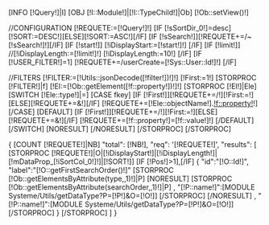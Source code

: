 [INFO [!Query!]|I]
[OBJ [!I::Module!]|[!I::TypeChild!]|Ob]
[!Ob::setView()!]

//CONFIGURATION
[!REQUETE:=[!Query!]!]
[IF [!sSortDir_0!]=desc][!SORT:=DESC!][ELSE][!SORT:=ASC!][/IF]
[IF [!sSearch!]][!REQUETE+=/~[!sSearch!]!][/IF]
[IF [!start!]]
        [!iDisplayStart:=[!start!]!]
[/IF]
[IF [!limit!]]
        //[!iDisplayLength:=[!limit!]!]
        [!iDisplayLength:=10!]
[/IF]
[IF [!USER_FILTER!]=1]
    [!REQUETE+=/userCreate=[!Sys::User::Id!]!]
[/IF]

//FILTERS
[!FILTER:=[!Utils::jsonDecode([!filter!])!]!]
[!First:=1!]
[STORPROC [!FILTER!]|f]
    [!El:=[!Ob::getElement([!f::property!])!]!]
    [STORPROC [!El!]|Ele]
        [SWITCH [!Ele::type!]|=]
            [CASE fkey]
                [IF [!First!]][!REQUETE+=/!][!First:=!][ELSE][!REQUETE+=&!][/IF]
                [!REQUETE+=[!Ele::objectName!].[!f::property!]([!f::value!])!]
            [/CASE]
            [DEFAULT]
                [IF [!First!]][!REQUETE+=/!][!First:=!][ELSE][!REQUETE+=&!][/IF]
                [!REQUETE+=[!f::property!]=[!f::value!]!]
            [/DEFAULT]
        [/SWITCH]
        [NORESULT]
        [/NORESULT]
    [/STORPROC]
[/STORPROC]

{
    [COUNT [!REQUETE!]|NB]
    "total": [!NB!],
    "req": '[!REQUETE!]',
    "results":
[
    [STORPROC [!REQUETE!]|O|[!iDisplayStart!]|[!iDisplayLength!]|[!mDataProp_[!iSortCol_0!]!]|[!SORT!]]
            [IF [!Pos!]>1],[/IF]
            {
                    "id":"[!O::Id!]",
                    "label":"[!O::getFirstSearchOrder()!]"
                    [STORPROC [!Ob::getElementsByAttribute(type,,1)!]|P]
                            [NORESULT]
                                    [STORPROC [!Ob::getElementsByAttribute(searchOrder,,1)!]|P]
                                            ,
                                            "[!P::name!]":[MODULE Systeme/Utils/getDataType?P=[!P!]&O=[!O!]]
                                    [/STORPROC]
                            [/NORESULT]
                            ,
                            "[!P::name!]":[MODULE Systeme/Utils/getDataType?P=[!P!]&O=[!O!]]
                    [/STORPROC]
            }
    [/STORPROC]
]
}    
    
